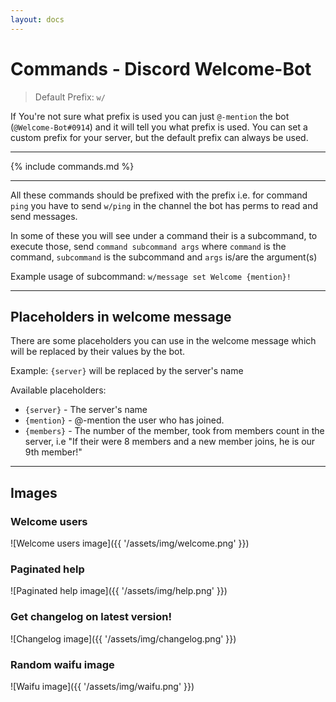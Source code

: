 ```yaml
---
layout: docs
---
```


# Commands - Discord Welcome-Bot

> Default Prefix: `w/`

If You're not sure what prefix is used you can just `@-mention` the bot (`@Welcome-Bot#0914`) and it will tell you what prefix is used.
You can set a custom prefix for your server, but the default prefix can always be used.

- - -

{% include commands.md %}

- - -

All these commands should be prefixed with the prefix i.e. for command `ping` you have to send `w/ping` in the channel the bot has perms to read and send messages.

In some of these you will see under a command their is a subcommand, to execute those, send `command subcommand args` where `command` is the command, `subcommand` is the subcommand and `args` is/are the argument(s)

Example usage of subcommand: `w/message set Welcome {mention}!`

- - -

## Placeholders in welcome message
There are some placeholders you can use in the welcome message which will be replaced by their values by the bot.

Example: `{server}` will be replaced by the server's name

Available placeholders:
- `{server}` - The server's name
- `{mention}` - @-mention the user who has joined.
- `{members}` - The number of the member, took from members count in the server, i.e "If their were 8 members and a new member joins, he is our 9th member!"

- - -

## Images

### Welcome users

![Welcome users image]({{ '/assets/img/welcome.png' }})

### Paginated help

![Paginated help image]({{ '/assets/img/help.png' }})

### Get changelog on latest version!

![Changelog image]({{ '/assets/img/changelog.png' }})

### Random waifu image

![Waifu image]({{ '/assets/img/waifu.png' }})
